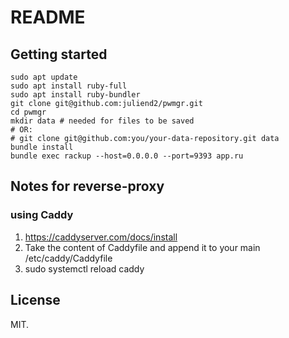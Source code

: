 # README

## Getting started

```
sudo apt update
sudo apt install ruby-full
sudo apt install ruby-bundler
git clone git@github.com:juliend2/pwmgr.git
cd pwmgr
mkdir data # needed for files to be saved
# OR:
# git clone git@github.com:you/your-data-repository.git data
bundle install
bundle exec rackup --host=0.0.0.0 --port=9393 app.ru
```

## Notes for reverse-proxy 

### using Caddy

1. https://caddyserver.com/docs/install
2. Take the content of Caddyfile and append it to your main /etc/caddy/Caddyfile
3. sudo systemctl reload caddy

## License

MIT.